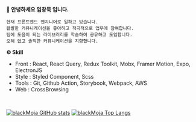 <b>🙂 안녕하세요 임창묵 입니다.</b>
```
현재 프론트엔드 엔지니어로 일하고 있습니다.
활발한 커뮤니케이션을 좋아하고 적극적으로 업무에 참여합니다.
팀에 도움이 되는 라이브러리를 학습하여 공유하고 도입합니다.
오해 없고 솔직한 커뮤니케이션을 지향합니다.
```

<b>⚙ Skill</b>
- Front : React, React Query, Redux Toolkit, Mobx, Framer Motion, Expo, ElectronJS
- Style : Styled Component, Scss
- Tools : Git, Github Action, Storybook, Webpack, AWS
- Web : CrossBrowsing

<br />

[![blackMoja GitHub stats](https://github-readme-stats.vercel.app/api?username=blackMoja&theme=github_dark&show_icons=true&hide=issues)](https://github.com/blackMoja/github-readme-stats)
[![blackMoja Top Langs](https://github-readme-stats.vercel.app/api/top-langs/?username=blackMoja&layout=compact&theme=github_dark)](https://github.com/blackMoja/github-readme-stats)
